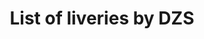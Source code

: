 ---
title: "List of liveries by DZS"
layout: dzs-collection
permalink: /liveries/
collection: liveries
entries_layout: grid
classes: wide
header:
  overlay_color: "#000"
  overlay_filter: "0.5"
  overlay_image: /content/images/charts/liveries-banner.webp
---